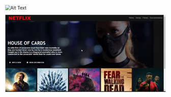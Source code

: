 ![Alt Text](https://raw.githubusercontent.com/matheusosp/Netflix-Clone/main/gif.giff)

<p align="center">
  <img src="https://raw.githubusercontent.com/matheusosp/Netflix-Clone/main/Netflix%20Clone.jpg">
</p>

